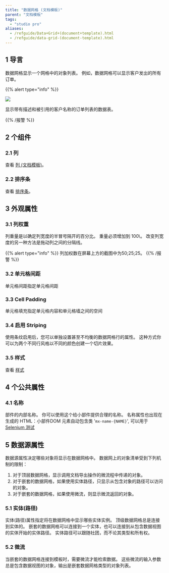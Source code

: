 ```yaml
---
title: "数据网格 (文档模板)"
parent: "文档模板"
tags:
  - "studio pro"
aliases:
  - /refguide/Data+Grid+(document+template).html
  - /refguide/data-grid-(document-template).html
---
```


## 1 导言

数据网格显示一个网格中的对象列表。 例如，数据网格可以显示客户发出的所有订单。

{{% alert type="info" %}}

![](attachments/document-templates/918138.png)

显示带有描述和被引用的客户名称的订单列表的数据表。

{{% /报警 %}}

## 2 个组件

### 2.1 列

查看 [列 (文档模板)](columns-document-template)。

### 2.2 排序条

查看 [排序条](sort-bar)。

## 3 外观属性

### 3.1 列权重

列重量是以确定列宽度的半冒号隔开的百分比。 重量必须增加到 100\。 改变列宽度的另一种方法是拖动列之间的分隔线。

{{% alert type="info" %}}
列加权数在屏幕上方的截图中为50;25;25。
{{% /报警 %}}

### 3.2 单元格间距

单元格间距指定单元格间距

### 3.3 Cell Padding

单元格填充指定单元格内容和单元格墙之间的空间

### 3.4 启用 Striping

使用条纹启用后，您可以单独设置甚至不均衡的数据网格行的属性。 这种方式你可以为两个不同行风格以不同的颜色创建一个切片效果。

### 3.5 样式

查看 [样式](style)

## 4 个公共属性

### 4.1 名称

部件的内部名称。 你可以使用这个给小部件提供合理的名称。 名称属性也出现在生成的 HTML：小部件DOM 元素自动包含类 '`mx-name-{NAME}`', 可以用于 [Selenium 测试](/howto/integration/selenium-support)

## 5 数据源属性

数据源属性决定哪些对象将显示在数据网格中。 数据网上的对象清单受到下列机制的限制：

1.  对于顶层数据网格，显示调用文档导出操作的微流程中传递的对象。
2.  对于嵌套的数据网格，如果使用实体路径，只显示从包含对象的路径可以访问的对象。
3.  对于嵌套的数据网格，如果使用微流，则显示微流返回的对象。

### 5.1 实体(路径)

实体(路径)属性指定将在数据网格中显示哪些实体实例。 顶级数据网格总是连接到实体的。 嵌套的数据网格可以连接到一个实体，也可以连接到从包含数据视图的实体开始的实体路径。 实体路径可以跟随社团，而不论其类型和所有权。

### 5.2 微流

当嵌套的数据网格连接到模板时，需要微流才能检索数据。 这些微流的输入参数总是包含数据视图的对象，输出是嵌套数据网格类型的对象列表。
